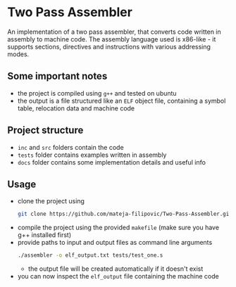 

# Two Pass Assembler
An implementation of a two pass assembler, that converts code written in assembly to machine code. The assembly language used is x86-like - it supports sections, directives and instructions with various addressing modes.

## Some important notes
* the project is compiled using `g++` and tested on ubuntu
* the output is a file structured like an `ELF` object file, containing
a symbol table, relocation data and machine code

## Project structure
* `inc` and `src` folders contain the code
* `tests` folder contains examples written in assembly
* `docs` folder contains some implementation details and useful info

## Usage
- clone the project using
    ``` bash
    git clone https://github.com/mateja-filipovic/Two-Pass-Assembler.git
    ```
- compile the project using the provided `makefile` (make sure you have g++ installed first)
- provide paths to input and output files as command line arguments
    ```bash
    ./assembler -o elf_output.txt tests/test_one.s
    ```
    - the output file will be created automatically if it doesn't exist
- you can now inspect the `elf_output` file containing the machine code
